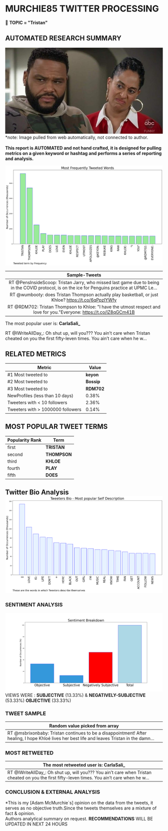 # MURCHIE85 TWITTER PROCESSING 
&#x1F34E; **TOPIC = "Tristan"**

## AUTOMATED RESEARCH SUMMARY

![image](assets/hashtagImage.png)*note: Image pulled from web automatically, not connected to author.
<br></br>
<b> This report is AUTOMATED and not hand crafted, it is designed for pulling metrics on a given keyword or hashtag and performs a series of reporting and analysis.</b>



![image](assets/TWEETS.png)



|                **Sample-Tweets**        |
| :-------------: |
| RT @PensInsideScoop: Tristan Jarry, who missed last game due to being in the COVID protocol, is on the ice for Penguins practice at UPMC Le… |
| RT @wumbooty: does Tristan Thompson actually play basketball, or just Khloe? https://t.co/6qPpzIYWfy |
| RT @RDM702: Tristan Thompson to Khloe: "I have the utmost respect and love for you."Everyone: https://t.co/lZ8qGCm41B |

The most popular user is: **CarlaSali_**
<div class="alert alert-block alert-danger"> RT @IWriteAllDay_: Oh shut up, will you??? You ain’t care when Tristan cheated on you the first fifty-leven times. You ain’t care when he w…</div>

## RELATED METRICS<br>
| Metric | Value |
| ------------- | ------------- |
| #1 Most tweeted to  | **keyon** |
| #2 Most tweeted to  | **Bossip** |
| #3 Most tweeted to  | **RDM702** |
| NewProfiles (less than 10 days) | 0.38%  |
| Tweeters with < 10 followers  | 2.36%|
| Tweeters with > 1000000 followers  | 0.14%  |



## MOST POPULAR TWEET TERMS 


| Popularity Rank  | Term |
| ------------- | ------------- |
| first  | **TRISTAN**  |
| second  | **THOMPSON**  |
| third  | **KHLOE** |
| fourth  | **PLAY**  |
| fifth  | **DOES**  |


## Twitter Bio Analysis![image](assets/BIO.png)
### SENTIMENT ANALYSIS
![image](assets/sentiment.png)
VIEWS WERE : **SUBJECTIVE**  (13.33%) & **NEGATIVELY-SUBJECTIVE** (53.33%) **OBJECTIVE** (33.33%)

### TWEET SAMPLE 
| Random value picked from array |
| ------------- |
|RT @msbrixonbaby: Tristan continues to be a disappointment! After healing, I hope Khloé lives her best life and leaves Tristan in the damn… |

### MOST RETWEETED 

| The most retweeted user is: **CarlaSali_**  |
| ------------- |
| RT @IWriteAllDay_: Oh shut up, will you??? You ain’t care when Tristan cheated on you the first fifty-leven times. You ain’t care when he w… |

### CONCLUSION & EXTERNAL ANALYSIS

*This is my [Adam McMurchie`s] opinion on the data from the tweets, it serves as no objective truth.Since the tweets themselves are a mixture of fact & opinion.<br>
Authors analytical summary on request.
**RECOMMENDATIONS** WILL BE UPDATED IN NEXT  24 HOURS <br>